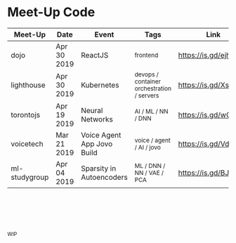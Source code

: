 # Meet-Up Code

| Meet-Up       | Date        | Event                       | Tags                                  | Link                 |
|---------------|-------------|-----------------------------|---------------------------------------|----------------------|
| dojo          | Apr 30 2019 | ReactJS                     | <sup>frontend</sup>                   | https://is.gd/ejhvWj |
| lighthouse    | Apr 30 2019 | Kubernetes                  | <sup>devops / container orchestration / servers</sup> | https://is.gd/XsTLk8 |
| torontojs     | Apr 19 2019 | Neural Networks             | <sup>AI / ML / NN / DNN</sup>         | https://is.gd/wCH5Qi |
| voicetech     | Mar 21 2019 | Voice Agent App Jovo Build  | <sup>voice / agent / AI / jovo</sup>  | https://is.gd/VdkA7S |
| ml-studygroup | Apr 04 2019 | Sparsity in Autoencoders    | <sup>ML / DNN / NN / VAE / PCA</sup>  | https://is.gd/BJkg4W |


<br />
<br />
<br />
<br />

<sup> WIP </sup>
